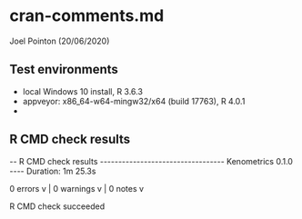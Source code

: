 cran-comments.md
================
Joel Pointon (20/06/2020)

## Test environments

  - local Windows 10 install, R 3.6.3
  - appveyor: x86_64-w64-mingw32/x64 (build 17763), R 4.0.1
  -

## R CMD check results

-- R CMD check results ---------------------------------- Kenometrics 0.1.0 ----
Duration: 1m 25.3s

0 errors v | 0 warnings v | 0 notes v

R CMD check succeeded
